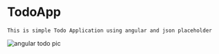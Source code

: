 # TodoApp
    This is simple Todo Application using angular and json placeholder
 ![angular todo pic](https://user-images.githubusercontent.com/43684389/75106564-f4fdfa80-55d2-11ea-9c45-7fd462df1a13.PNG)
    
